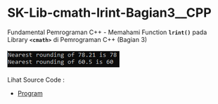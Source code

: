 # SK-Lib-cmath-lrint-Bagian3__CPP
Fundamental Pemrograman C++ - Memahami Function <code><b>lrint()</b></code> pada Library <code><b>&lt;cmath></b></code> di Pemrograman C++ (Bagian 3)<br><br>
<img src="https://github.com/RizkyKhapidsyah/SK-Lib-cmath-lrint-Bagian3__CPP/blob/master/SK-Lib-cmath-lrint-Bagian3__CPP/result/001.PNG"><br><br>
Lihat Source Code : <br>
- <a href="https://github.com/RizkyKhapidsyah/SK-Lib-cmath-lrint-Bagian3__CPP/blob/master/SK-Lib-cmath-lrint-Bagian3__CPP/Source.cpp">Program</a>

